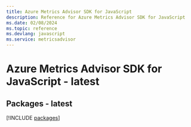 ```yaml
---
title: Azure Metrics Advisor SDK for JavaScript
description: Reference for Azure Metrics Advisor SDK for JavaScript
ms.date: 02/08/2024
ms.topic: reference
ms.devlang: javascript
ms.service: metricsadvisor
---
```

# Azure Metrics Advisor SDK for JavaScript - latest
## Packages - latest
[!INCLUDE [packages](metrics-advisor-index.md)]